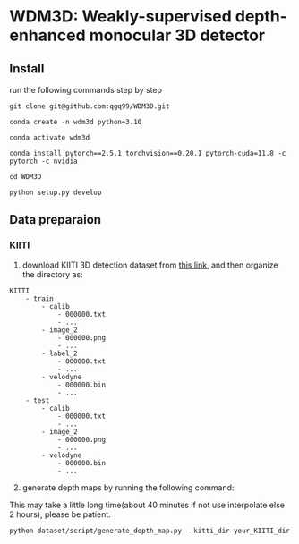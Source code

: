 # WDM3D: Weakly-supervised depth-enhanced monocular 3D detector

## Install

run the following commands step by step

```shell
git clone git@github.com:qgq99/WDM3D.git

conda create -n wdm3d python=3.10

conda activate wdm3d

conda install pytorch==2.5.1 torchvision==0.20.1 pytorch-cuda=11.8 -c pytorch -c nvidia

cd WDM3D

python setup.py develop
```

## Data preparaion
### KIITI
1. download KIITI 3D detection dataset from [this link](https://www.cvlibs.net/datasets/kitti/eval_object.php?obj_benchmark=3d), and then organize the directory as:
```
KITTI
    - train
        - calib
            - 000000.txt
            - ...
        - image_2
            - 000000.png
            - ...
        - label_2
            - 000000.txt
            - ...
        - velodyne
            - 000000.bin
            - ...
    - test
        - calib
            - 000000.txt
            - ...
        - image_2
            - 000000.png
            - ...
        - velodyne
            - 000000.bin
            - ...
```
2. generate depth maps by running the following command:

This may take a little long time(about 40 minutes if not use interpolate else 2 hours), please be patient.

```
python dataset/script/generate_depth_map.py --kitti_dir your_KIITI_dir
```